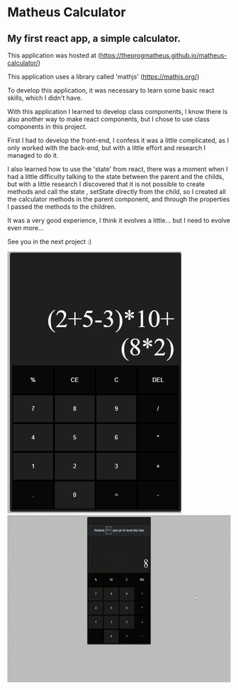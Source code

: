 # Matheus Calculator

## My first react app, a simple calculator.

This application was hosted at (https://theprogmatheus.github.io/matheus-calculator/)

This application uses a library called 'mathjs' (https://mathjs.org/)

To develop this application, it was necessary to learn some basic react skills, which I didn't have.

With this application I learned to develop class components, I know there is also another way to make react components, but I chose to use class components in this project.

First I had to develop the front-end, I confess it was a little complicated, as I only worked with the back-end, but with a little effort and research I managed to do it.

I also learned how to use the 'state' from react, there was a moment when I had a little difficulty talking to the state between the parent and the childs, but with a little research I discovered that it is not possible to create methods and call the state , setState directly from the child, so I created all the calculator methods in the parent component, and through the properties I passed the methods to the children.

It was a very good experience, I think it evolves a little... but I need to evolve even more...


See you in the next project :)

![alt text](https://github.com/theprogmatheus/matheus-calculator/blob/master/prints/Screenshot_1.png?raw=true)
![alt text](https://github.com/theprogmatheus/matheus-calculator/blob/master/prints/running.gif?raw=true)